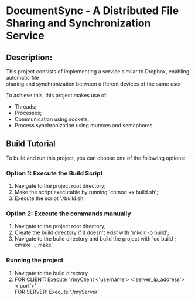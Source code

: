 # DocumentSync - A Distributed File Sharing and Synchronization Service
## Description:
This project consists of implementing a service similar to Dropbox, enabling automatic file  <br> 
sharing and synchronization between different devices of the same user <br>

To achieve this, this project makes use of:
- Threads;
- Processes;
- Communication using sockets;
- Process synchronization using mutexes and semaphores.

## Build Tutorial
To build and run this project, you can choose one of the following options:

### Option 1: Execute the Build Script
1. Navigate to the project root directory;
2. Make the script executable by running 'chmod +x build.sh';
3. Execute the script './build.sh'.

### Option 2: Execute the commands manually
1. Navigate to the project root directory;
2. Create the build directory if it doesn't exist with 'mkdir -p build';
3. Navigate to the build directory and build the project with 'cd build ; cmake ..; make'

### Running the project
1. Navigate to the build directory
2. FOR CLIENT: Execute './myClient <'username'> <'server_ip_address'> <'port'>'<br>
   FOR SERVER: Execute './myServer'
